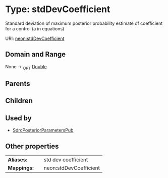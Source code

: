 
# Type: stdDevCoefficient


Standard deviation of maximum posterior probability estimate of coefficient for a control (a in equations)

URI: [neon:stdDevCoefficient](https://data.neonscience.org/stdDevCoefficient)


## Domain and Range

None ->  <sub>OPT</sub> [Double](types/Double.md)

## Parents


## Children


## Used by

 * [SdrcPosteriorParametersPub](SdrcPosteriorParametersPub.md)

## Other properties

|  |  |  |
| --- | --- | --- |
| **Aliases:** | | std dev coefficient |
| **Mappings:** | | neon:stdDevCoefficient |

